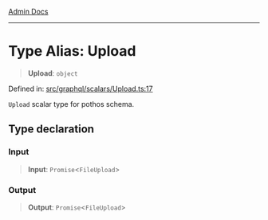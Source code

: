 [Admin Docs](/)

***

# Type Alias: Upload

> **Upload**: `object`

Defined in: [src/graphql/scalars/Upload.ts:17](https://github.com/Suyash878/talawa-api/blob/dcefc5853f313fc5e9e097849457ef0d144bcf61/src/graphql/scalars/Upload.ts#L17)

`Upload` scalar type for pothos schema.

## Type declaration

### Input

> **Input**: `Promise`\<`FileUpload`\>

### Output

> **Output**: `Promise`\<`FileUpload`\>
